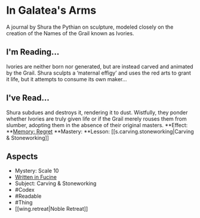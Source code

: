 # In Galatea's Arms
A journal by Shura the Pythian on sculpture, modeled closely on the creation of the Names of the Grail known as Ivories. 
## I'm Reading...
Ivories are neither born nor generated, but are instead carved and animated by the Grail. Shura sculpts a ‘maternal effigy’ and uses the red arts to grant it life, but it attempts to consume its own maker…
## I've Read...
Shura subdues and destroys it, rendering it to dust. Wistfully, they ponder whether Ivories are truly given life or if the Grail merely rouses them from slumber, adopting them in the absence of their original masters.
**Effect: **[Memory: Regret](https://uadaf.theevilroot.xyz/rowenarium/element/mem.regret)
**Mastery: **Lesson: [[s.carving.stoneworking|Carving & Stoneworking]]
## Aspects
- Mystery: Scale 10
- [Written in Fucine](https://uadaf.theevilroot.xyz/rowenarium/element/w.fucine)
- Subject: Carving & Stoneworking
- #Codex
- #Readable
- #Thing
- [[wing.retreat|Noble Retreat]]